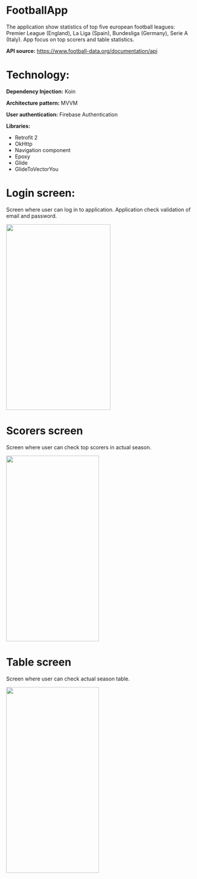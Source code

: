 # FootballApp

The application show statistics of top five european football leagues: Premier League (England), La Liga (Spain), Bundesliga (Germany), Serie A (Italy). App focus on top scorers and table statistics.

<b>API source:</b> https://www.football-data.org/documentation/api

# Technology:
<b>Dependency Injection:</b> Koin
  
<b>Architecture pattern:</b> MVVM

<b>User authentication:</b> Firebase Authentication

<b>Libraries:</b>
- Retrofit 2
- OkHttp
- Navigation component
- Epoxy
- Glide
- GlideToVectorYou

# Login screen:
Screen where user can log in to application. Application check validation of email and password.

<img src="https://i.ibb.co/mRGP0qJ/login.png" height=500 width=281>

# Scorers screen
Screen where user can check top scorers in actual season.

<img src="https://i.ibb.co/WD70Djg/screen-2.png" height=500 width=250>

# Table screen
Screen where user can check actual season table.

<img src="https://i.ibb.co/TLrk77G/screen-3.png" height=500 width=250>
